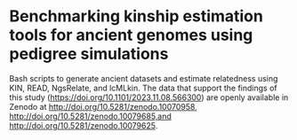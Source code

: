 # Benchmarking kinship estimation tools for ancient genomes using pedigree simulations
Bash scripts to generate ancient datasets and estimate relatedness using KIN, READ, NgsRelate, and lcMLkin.
The data that support the findings of this study (https://doi.org/10.1101/2023.11.08.566300) are openly available in Zenodo at http://doi.org/10.5281/zenodo.10070958, http://doi.org/10.5281/zenodo.10079685,and http://doi.org/10.5281/zenodo.10079625.

